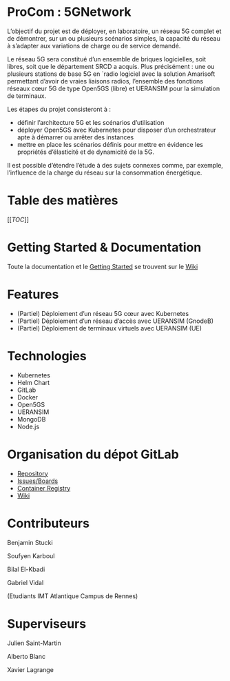 # ProCom : 5GNetwork

L’objectif du projet est de déployer, en laboratoire, un réseau 5G complet et de démontrer, sur un ou plusieurs scénarios simples, la capacité du réseau à s’adapter aux variations de charge ou de service demandé.

Le réseau 5G sera constitué d’un ensemble de briques logicielles, soit libres, soit que le département SRCD a acquis. Plus précisément : une ou plusieurs stations de base 5G en `radio logiciel avec la solution Amarisoft permettant d’avoir de vraies liaisons radios, l’ensemble des fonctions réseaux cœur 5G de type Open5GS (libre) et UERANSIM pour la simulation de terminaux.

Les étapes du projet consisteront à :

- définir l’architecture 5G et les scénarios d’utilisation
- déployer Open5GS avec Kubernetes pour disposer d’un orchestrateur apte à démarrer ou arrêter des instances
- mettre en place les scénarios définis pour mettre en évidence les propriétés d’élasticité et de dynamicité de la 5G.

Il est possible d’étendre l’étude à des sujets connexes comme, par exemple, l’influence de la charge du réseau sur la consommation énergétique.

# Table des matières
[[_TOC_]]

# Getting Started & Documentation

Toute la documentation et le [Getting Started](https://gitlab.imt-atlantique.fr/b20stuck/mise-en-place-d-un-reseau-5g-dynamique/-/wikis/Getting%20started) se trouvent sur le [Wiki](https://gitlab.imt-atlantique.fr/b20stuck/mise-en-place-d-un-reseau-5g-dynamique/-/wikis/home)

# Features

- (Partiel) Déploiement d’un réseau 5G cœur avec Kubernetes
- (Partiel) Déploiement d’un réseau d’accès avec UERANSIM (GnodeB)
- (Partiel) Déploiement de terminaux virtuels avec UERANSIM (UE)

# Technologies

- Kubernetes
- Helm Chart
- GitLab
- Docker
- Open5GS
- UERANSIM
- MongoDB
- Node.js

# Organisation du dépot GitLab

- [Repository](https://gitlab.imt-atlantique.fr/b20stuck/mise-en-place-d-un-reseau-5g-dynamique/-/tree/master)
- [Issues/Boards](https://gitlab.imt-atlantique.fr/b20stuck/mise-en-place-d-un-reseau-5g-dynamique/-/boards)
- [Container Registry](https://gitlab.imt-atlantique.fr/b20stuck/mise-en-place-d-un-reseau-5g-dynamique/container_registry)
- [Wiki](https://gitlab.imt-atlantique.fr/b20stuck/mise-en-place-d-un-reseau-5g-dynamique/-/wikis/home)

# Contributeurs

Benjamin Stucki

Soufyen Karboul

Bilal El-Kbadi

Gabriel Vidal

(Etudiants IMT Atlantique Campus de Rennes)

# Superviseurs

Julien Saint-Martin 

Alberto Blanc

Xavier Lagrange
